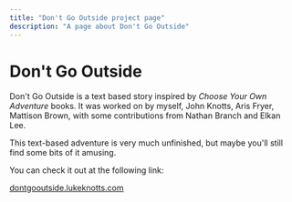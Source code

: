 ```yaml
---
title: "Don't Go Outside project page"
description: "A page about Don't Go Outside"
---
```


# Don't Go Outside

Don't Go Outside is a text based story inspired by <i>Choose Your Own Adventure</i> books. It was worked on by myself, John Knotts, Aris Fryer, Mattison Brown, with some contributions from Nathan Branch and Elkan Lee.

This text-based adventure is very much unfinished, but maybe you'll still find some bits of it amusing.

You can check it out at the following link:

<a href="https://dontgooutside.lukeknotts.com">dontgooutside.lukeknotts.com</a>
